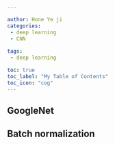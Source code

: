 ```yaml
---

author: Hone Ye ji
categories: 
 - deep learning
 - CNN 
 
tags: 
 - deep learning

toc: true
toc_label: "My Table of Contents"
toc_icon: "cog"
---
```

## GoogleNet


## Batch normalization

<!--stackedit_data:
eyJoaXN0b3J5IjpbLTkwNzMwNzE4MV19
-->

